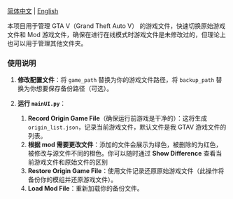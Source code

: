 [简体中文](README_CN.md) | [English](README.md)

本项目用于管理 GTA V（Grand Theft Auto V） 的游戏文件，快速切换原始游戏文件和 Mod 游戏文件，确保在进行在线模式时游戏文件是未修改过的，但理论上也可以用于管理其他文件夹。

### 使用说明

1. **修改配置文件**：将 `game_path` 替换为你的游戏文件路径，将 `backup_path` 替换为你想要保存备份路径（可选）。

2. **运行 `mainUI.py`**：

   1. **Record Origin Game File**（确保运行前游戏是干净的）：这将生成 `origin_list.json`，记录当前游戏文件，默认文件是我 GTAV 游戏文件的列表。
   2. **根据 mod 需要更改文件**：添加的文件会展示为绿色，被删除的为红色，被修改与源文件不同的橙色。你可以随时通过 **Show Difference** 查看当前游戏文件和原始文件的区别
   3. **Restore Origin Game File**：使用文件记录还原原始游戏文件（此操作将备份你的模组并还原游戏文件）。
   4. **Load Mod File**：重新加载你的备份文件。
